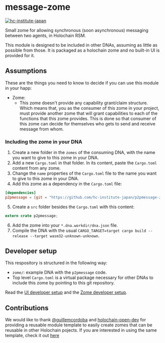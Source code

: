 # message-zome

[![hc-institute-japan](https://circleci.com/gh/hc-institute-japan/message-zome.svg?style=svg)](https://circleci.com/gh/hc-institute-japan/message-zome)

Small zome for allowing synchronous (soon asynchronous) messaging between two agents, in Holochain RSM.


This module is designed to be included in other DNAs, assuming as little as possible from those. It is packaged as a holochain zome and no built-in UI is provided 
for it.

## Assumptions

These are the things you need to know to decide if you can use this module in your happ:

- Zome:
  - This zome doesn't provide any capability grant/claim structure. Which means that, you as the consumer of this zome in your project, must provide another zome that will grant capabilities to each of the functions that this zome provides. This is done so that consumer of this zome can decide for themselves who gets to send and receive message from whom. 
  
### Including the zome in your DNA

1. Create a new folder in the `zomes` of the consuming DNA, with the name you want to give to this zome in your DNA.
2. Add a new `Cargo.toml` in that folder. In its content, paste the `Cargo.toml` content from any zome.
3. Change the `name` properties of the `Cargo.toml` file to the name you want to give to this zome in your DNA.
4. Add this zome as a dependency in the `Cargo.toml` file:
```toml
[dependencies]
p2pmessage = {git = "https://github.com/hc-institute-japan/p2pmessage-zome", package = "p2pmessage"}
```
5. Create a `src` folder besides the `Cargo.toml` with this content:
```rust
extern crate p2pmessage;
```
6. Add the zome into your `*.dna.workdir/dna.json` file.
7. Compile the DNA with the usual `CARGO_TARGET=target cargo build --release --target wasm32-unknown-unknown`.

## Developer setup

This respository is structured in the following way:

- `zome/`: example DNA with the `p2pmessage` code.
- Top level `Cargo.toml` is a virtual package necessary for other DNAs to include this zome by pointing to this git repository.

Read the [UI developer setup](/ui/README.md) and the [Zome developer setup](/zome/README.md).

## Contributions
We would like to thank [@guillemcordoba](https://github.com/guillemcordoba) and [holochain-open-dev](https://github.com/holochain-open-dev) for providing a reusable module template to easily create zomes that can be reusable in other Holochain pojects. If you are interested in using the same template, check it out [here](https://github.com/holochain-open-dev/reusable-module-template)

